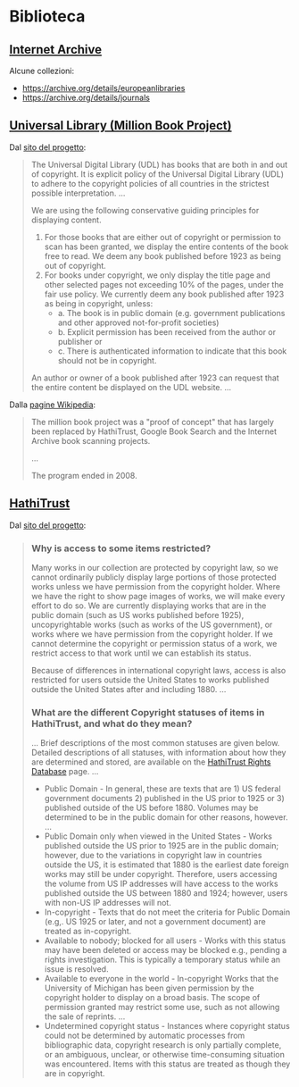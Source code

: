 # Biblioteca

## [Internet Archive](https://archive.org/details/texts)

Alcune collezioni:
* https://archive.org/details/europeanlibraries
* https://archive.org/details/journals

## [Universal Library (Million Book Project)](https://archive.org/details/universallibrary)

Dal [sito del progetto](http://ulib.isri.cmu.edu/ULIBCopyrights.htm):

> The Universal Digital Library (UDL) has books that are both in and out of copyright.
> It is explicit policy of the Universal Digital Library (UDL) to adhere to the copyright policies of all countries in the strictest possible interpretation.
> ...
>
> We are using the following conservative guiding principles for displaying content.
> 1. For those books that are either out of copyright or permission to scan has been granted, we display the entire contents of the book free to read.
>    We deem any book published before 1923 as being out of copyright.
> 2. For books under copyright, we only display the title page and other selected pages not exceeding 10% of the pages, under the fair use policy.
>    We currently deem any book published after 1923 as being in copyright, unless:
>    - a. The book is in public domain (e.g. government publications and other approved not-for-profit societies) 
>    - b. Explicit permission has been received from the author or publisher or 
>    - c. There is authenticated information to indicate that this book should not be in copyright. 
>
> An author or owner of a book published after 1923 can request that the entire content be displayed on the UDL website.
> ...

Dalla [pagine Wikipedia](https://en.wikipedia.org/wiki/Million_Book_Project):

> The million book project was a "proof of concept" that has largely been replaced by HathiTrust, Google Book Search and the Internet Archive book scanning projects.
>
> ...
>
> The program ended in 2008.

## [HathiTrust](https://www.hathitrust.org)

Dal [sito del progetto](https://www.hathitrust.org/help_copyright):

> ### Why is access to some items restricted?
>
> Many works in our collection are protected by copyright law, so we cannot ordinarily publicly display large portions of those protected works unless we have permission from the copyright holder.
> Where we have the right to show page images of works, we will make every effort to do so.
> We are currently displaying works that are in the public domain (such as US works published before 1925), uncopyrightable works (such as works of the US government), or works where we have permission from the copyright holder.
> If we cannot determine the copyright or permission status of a work, we restrict access to that work until we can establish its status.
>
> Because of differences in international copyright laws, access is also restricted for users outside the United States to works published outside the United States after and including 1880.
> ...
>
> ### What are the different Copyright statuses of items in HathiTrust, and what do they mean?
>
> ...
> Brief descriptions of the most common statuses are given below.
> Detailed descriptions of all statuses, with information about how they are determined and stored, are available on the [HathiTrust Rights Database](https://www.hathitrust.org/rights_database) page.
> ...
>
> * Public Domain - In general, these are texts that are 1) US federal government documents 2) published in the US prior to 1925 or 3) published outside of the US before 1880.
>   Volumes may be determined to be in the public domain for other reasons, however.
>   ...
> * Public Domain only when viewed in the United States - Works published outside the US prior to 1925 are in the public domain; however, due to the variations in copyright law in countries outside the US, it is estimated that 1880 is the earliest date foreign works may still be under copyright.
>   Therefore, users accessing the volume from US IP addresses will have access to the works published outside the US between 1880 and 1924; however, users with non-US IP addresses will not.
> * In-copyright - Texts that do not meet the criteria for Public Domain (e.g,. US 1925 or later, and not a government document) are treated as in-copyright.
> * Available to nobody; blocked for all users - Works with this status may have been deleted or access may be blocked e.g., pending a rights investigation.
>   This is typically a temporary status while an issue is resolved.
> * Available to everyone in the world - In-copyright Works that the University of Michigan has been given permission by the copyright holder to display on a broad basis.
>   The scope of permission granted may restrict some use, such as not allowing the sale of reprints.
>   ...
> * Undetermined copyright status - Instances where copyright status could not be determined by automatic processes from bibliographic data, copyright research is only partially complete, or an ambiguous, unclear, or otherwise time-consuming situation was encountered.
>   Items with this status are treated as though they are in copyright.
